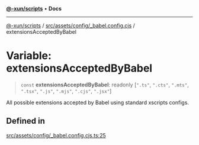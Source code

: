 [**@-xun/scripts**](../../../../../README.md) • **Docs**

***

[@-xun/scripts](../../../../../README.md) / [src/assets/config/\_babel.config.cjs](../README.md) / extensionsAcceptedByBabel

# Variable: extensionsAcceptedByBabel

> `const` **extensionsAcceptedByBabel**: readonly [`".ts"`, `".cts"`, `".mts"`, `".tsx"`, `".js"`, `".mjs"`, `".cjs"`, `".jsx"`]

All possible extensions accepted by Babel using standard xscripts configs.

## Defined in

[src/assets/config/\_babel.config.cjs.ts:25](https://github.com/Xunnamius/xscripts/blob/f4ec173014b41a5b69e2dbdb82e9f8b7ec9d9c86/src/assets/config/_babel.config.cjs.ts#L25)
